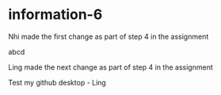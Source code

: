 # information-6


Nhi made the first change as part of step 4 in the assignment

abcd

Ling made the next change as part of step 4 in the assignment

Test my github desktop - Ling

